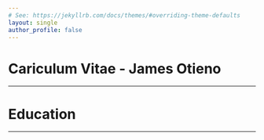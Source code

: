 ```yaml
---
# See: https://jekyllrb.com/docs/themes/#overriding-theme-defaults
layout: single
author_profile: false
---
```


#  Cariculum Vitae - James Otieno

---

# Education 


----

